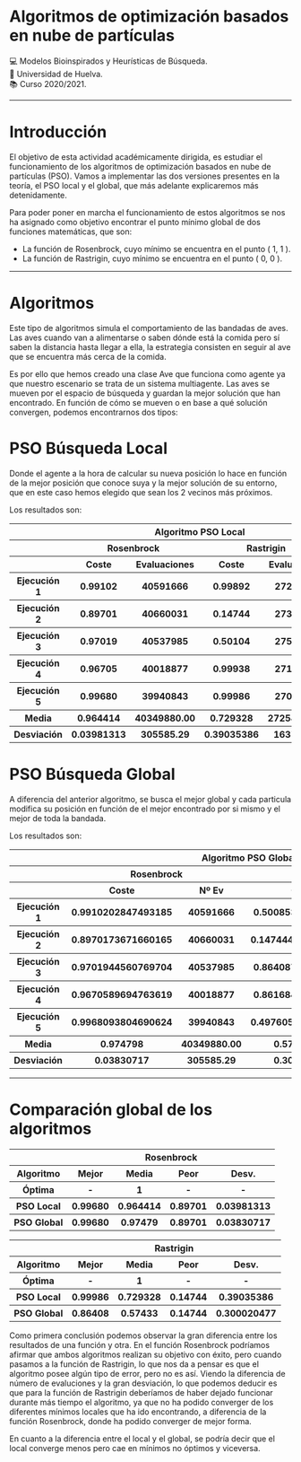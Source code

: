 # Algoritmos de optimización basados en nube de partículas
:computer: Modelos Bioinspirados y Heurísticas de Búsqueda.  
:school: Universidad de Huelva.  
:books: Curso 2020/2021.

___

# Introducción
El objetivo de esta actividad académicamente dirigida, es estudiar el funcionamiento de los algoritmos de optimización basados en nube de partículas (PSO). Vamos a implementar las dos versiones presentes en la teoría, el PSO local y el global, que más adelante explicaremos más detenidamente.

Para poder poner en marcha el funcionamiento de estos algoritmos se nos ha asignado como objetivo encontrar el punto mínimo global de dos funciones matemáticas, que son:
- La función de Rosenbrock, cuyo mínimo se encuentra en el punto ( 1, 1 ).
- La función de Rastrigin, cuyo mínimo se encuentra en el punto ( 0, 0 ).

___

# Algoritmos
Este tipo de algoritmos simula el comportamiento de las bandadas de aves. Las aves cuando van a alimentarse o saben dónde está la comida pero sí saben la distancia hasta llegar a ella, la estrategia consisten en seguir al ave que se encuentra más cerca de la comida.

Es por ello que hemos creado una clase Ave que funciona como agente ya que nuestro escenario se trata de un sistema multiagente. Las aves se mueven por el espacio de búsqueda y guardan la mejor solución que han encontrado. En función de cómo se mueven o en base a qué solución convergen, podemos encontrarnos dos tipos:

# PSO Búsqueda Local
Donde el agente a la hora de calcular su nueva posición lo hace en función de la mejor posición que conoce suya y la mejor solución de su entorno, que en este caso hemos elegido que sean los 2 vecinos más próximos.

Los resultados son:

<table style="width:100%">
    <tr>
        <th colspan='1'> </th>
        <th colspan='4'> Algoritmo PSO Local</th>
    </tr>
    <tr>
        <th></th>
        <th colspan='2'>Rosenbrock</th>
        <th colspan='2'>Rastrigin</th>
    </tr>
    <tr>
        <th></th>
        <th>Coste</th>
        <th>Evaluaciones</th>
        <th>Coste</th>
        <th>Evaluaciones</th>
    </tr>
    <tr>
        <th>Ejecución 1</th>
        <th>0.99102</th>
        <th>40591666</th>
        <th>0.99892</th>
        <th>27243802</th>
    </tr>
    <tr>
        <th>Ejecución 2</th>
        <th>0.89701</th>
        <th>40660031</th>
        <th>0.14744</th>
        <th>27336128</th>
    </tr>
    <tr>
        <th>Ejecución 3</th>
        <th>0.97019</th>
        <th>40537985</th>
        <th>0.50104</th>
        <th>27517422</th>
    </tr>
    <tr>
        <th>Ejecución 4</th>
        <th>0.96705</th>
        <th>40018877</th>
        <th>0.99938</th>
        <th>27117650</th>
    </tr>
    <tr>
        <th>Ejecución 5</th>
        <th>0.99680</th>
        <th>39940843</th>
        <th>0.99986</th>
        <th>27056116</th>
    </tr>
    <tr>
        <th>Media</th>
        <th>0.964414</th>
        <th>40349880.00</th>
        <th>0.729328</th>
        <th>27254223.00</th>
    </tr>
    <tr>
        <th>Desviación</th>
        <th>0.03981313</th>
        <th>305585.29</th>
        <th>0.39035386</th>
        <th>163700.52</th>
    </tr>
</table>

# PSO Búsqueda Global
A diferencia del anterior algoritmo, se busca el mejor global y cada particula modifica su posición en función de el mejor encontrado por si mismo y el mejor de toda la bandada.

Los resultados son:

<table style="width:100%">
    <tr>
        <th colspan='1'> </th>
        <th colspan='4'> Algoritmo PSO Global</th>
    </tr>
    <tr>
        <th></th>
        <th colspan='2'>Rosenbrock</th>
        <th colspan='2'>Rastrigin</th>
    </tr>
    <tr>
        <th></th>
        <th>Coste</th>
        <th>Nº Ev</th>
        <th>Coste</th>
        <th>Nº Ev</th>
    </tr>
    <tr>
        <th>Ejecución 1</th>
        <th>0.9910202847493185</th>
        <th>40591666</th>
        <th>0.5008537683720345</th>
        <th>27350473</th>
    </tr>
    <tr>
        <th>Ejecución 2</th>
        <th>0.8970173671660165</th>
        <th>40660031</th>
        <th>0.14744420388833226</th>
        <th>27144733</th>
    </tr>
    <tr>
        <th>Ejecución 3</th>
        <th>0.9701944560769704</th>
        <th>40537985</th>
        <th>0.8640877085956149</th>
        <th>27808097</th>
    </tr>
    <tr>
        <th>Ejecución 4</th>
        <th>0.9670589694763619</th>
        <th>40018877</th>
        <th>0.8616846214970276</th>
        <th>27192824</th>
    </tr>
    <tr>
        <th>Ejecución 5</th>
        <th>0.9968093804690624</th>
        <th>39940843</th>
        <th>0.49760517265569215</th>
        <th>27834458</th>
    </tr>
    <tr>
        <th>Media</th>
        <th>0.974798</th>
        <th>40349880.00</th>
        <th>0.574335095</th>
        <th>27466117.00</th>
    </tr>
    <tr>
        <th>Desviación</th>
        <th>0.03830717</th>
        <th>305585.29</th>
        <th>0.300020477</th>
        <th>297985.13</th>
    </tr>
</table>

___

# Comparación global de los algoritmos
<table style="width:100%">
    <tr>
        <th colspan='1'></th>
        <th colspan='4'>Rosenbrock</th>
    </tr>
    <tr>
        <th>Algoritmo</th>
        <th>Mejor</th>
        <th>Media</th>
        <th>Peor</th>
        <th>Desv.</th>
    </tr>
    <tr>
        <th>Óptima</th>
        <th>-</th>
        <th>1</th>
        <th>-</th>
        <th>-</th>
    </tr>
    <tr>
        <th>PSO Local</th>
        <th>0.99680</th>
        <th>0.964414</th>
        <th>0.89701</th>
        <th>0.03981313</th>
    </tr>
    <tr>
        <th>PSO Global</th>
        <th>0.99680</th>
        <th>0.97479</th>
        <th>0.89701</th>
        <th>0.03830717</th>
    </tr>
</table>

<table style="width:100%">
    <tr>
        <th colspan='1'></th>
        <th colspan='4'>Rastrigin</th>
    </tr>
    <tr>
        <th>Algoritmo</th>
        <th>Mejor</th>
        <th>Media</th>
        <th>Peor</th>
        <th>Desv.</th>
    </tr>
    <tr>
        <th>Óptima</th>
        <th>-</th>
        <th>1</th>
        <th>-</th>
        <th>-</th>
    </tr>
    <tr>
        <th>PSO Local</th>
        <th>0.99986</th>
        <th>0.729328</th>
        <th>0.14744</th>
        <th>0.39035386</th>
    </tr>
    <tr>
        <th>PSO Global</th>
        <th>0.86408</th>
        <th>0.57433</th>
        <th>0.14744</th>
        <th>0.300020477</th>
    </tr>
</table>

Como primera conclusión podemos observar la gran diferencia entre los resultados de una función y otra. En el función Rosenbrock podríamos afirmar que ambos algoritmos realizan su objetivo con éxito, pero cuando pasamos a la función de Rastrigin, lo que nos da a pensar es que el algoritmo posee algún tipo de error, pero no es así. Viendo la diferencia de número de evaluciones y la gran desviación, lo que podemos deducir es que para la función de Rastrigin deberíamos de haber dejado funcionar durante más tiempo el algoritmo, ya que no ha podido converger de los diferentes mínimos locales que ha ido encontrando, a diferencia de la función Rosenbrock, donde ha podido converger de mejor forma.

En cuanto a la diferencia entre el local y el global, se podría decir que el local converge menos pero cae en mínimos no óptimos y viceversa.